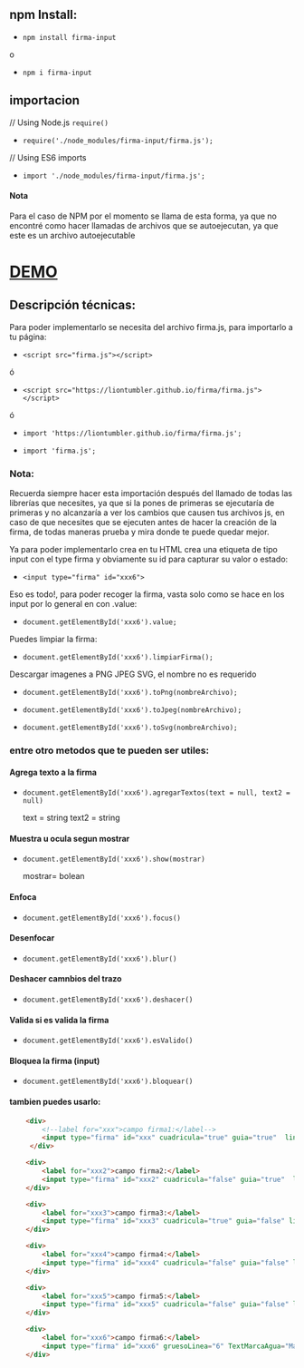 ## npm Install:
-     npm install firma-input
o 
-     npm i firma-input

## importacion
// Using Node.js `require()`
-     require('./node_modules/firma-input/firma.js');

// Using ES6 imports
-     import './node_modules/firma-input/firma.js';

#### Nota 
Para el caso de NPM por el momento se llama de esta forma, ya que no encontré como hacer
llamadas de archivos que se autoejecutan, ya que este es un archivo autoejecutable

# [DEMO](https://liontumbler.github.io/firma/)
## Descripción técnicas:
Para poder implementarlo se necesita del archivo firma.js, para importarlo a tu página:
-     <script src="firma.js"></script>
ó
-     <script src="https://liontumbler.github.io/firma/firma.js"></script>
ó
-     import 'https://liontumbler.github.io/firma/firma.js';
-     import 'firma.js';
### Nota:
Recuerda siempre hacer esta importación después del llamado de todas las librerías que necesites, ya que si la pones de primeras se ejecutaría de primeras y no alcanzaría a ver los cambios que causen tus archivos js, en caso de que necesites que se ejecuten antes de hacer la creación de la firma, de todas maneras prueba y mira donde te puede quedar mejor.

Ya para poder implementarlo crea en tu HTML crea una etiqueta de tipo input con el type firma y obviamente su id para capturar su valor o estado:

-     <input type="firma" id="xxx6">

Eso es todo!, para poder recoger la firma, vasta solo como se hace en los input por lo general en con .value:
-     document.getElementById('xxx6').value;

Puedes limpiar la firma:

-     document.getElementById('xxx6').limpiarFirma();

Descargar imagenes a PNG JPEG SVG, el nombre no es requerido
-     document.getElementById('xxx6').toPng(nombreArchivo);
-     document.getElementById('xxx6').toJpeg(nombreArchivo);
-     document.getElementById('xxx6').toSvg(nombreArchivo);

### entre otro metodos que te pueden ser utiles:

#### Agrega texto a la firma
-     document.getElementById('xxx6').agregarTextos(text = null, text2 = null)
    text = string
    text2 = string
    
#### Muestra u ocula segun mostrar
-     document.getElementById('xxx6').show(mostrar)
    mostrar= bolean
    
#### Enfoca
-     document.getElementById('xxx6').focus()

#### Desenfocar
-     document.getElementById('xxx6').blur()

#### Deshacer camnbios del trazo
-     document.getElementById('xxx6').deshacer()

#### Valida si es valida la firma
-     document.getElementById('xxx6').esValido()

#### Bloquea la firma (input)
-     document.getElementById('xxx6').bloquear()

#### tambien puedes usarlo:
```html
    <div>
        <!--label for="xxx">campo firma1:</label-->
        <input type="firma" id="xxx" cuadricula="true" guia="true"  lineaNegraImagen="true" text1="Edwin Velasquez Jimenez" text2="Creador de la libreria">
     </div>

    <div>
        <label for="xxx2">campo firma2:</label>
        <input type="firma" id="xxx2" cuadricula="false" guia="true"  lineaNegraImagen="true" text1="Edwin Velasquez Jimenez" text2="Creador de la libreria">
    </div>

    <div>
        <label for="xxx3">campo firma3:</label>
        <input type="firma" id="xxx3" cuadricula="true" guia="false" lineaNegraImagen="true"  text1="Edwin Velasquez Jimenez" text2="Creador de la libreria" TextMarcaAgua="Marca Registrada">
    </div>

    <div>
        <label for="xxx4">campo firma4:</label>
        <input type="firma" id="xxx4" cuadricula="false" guia="false" lineaNegraImagen="false"  text1="Edwin Velasquez Jimenez" text2="Creador de la libreria" TextMarcaAgua="Edwin Velasquez Jimenez">
    </div>

    <div>
        <label for="xxx5">campo firma5:</label>
        <input type="firma" id="xxx5" cuadricula="false" guia="false" lineaNegraImagen="false">
    </div>

    <div>
        <label for="xxx6">campo firma6:</label>
        <input type="firma" id="xxx6" gruesoLinea="6" TextMarcaAgua="Marca">
    </div>
```

